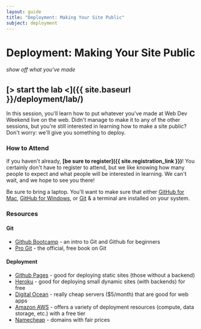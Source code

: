 ```yaml
---
layout: guide
title: "Deployment: Making Your Site Public"
subject: deployment
---
```


# Deployment: Making Your Site Public

###### show off what you've made

## [> start the lab <]({{ site.baseurl }}/deployment/lab/)

In this session, you'll learn how to put whatever you've made at Web Dev Weekend
live on the web. Didn't manage to make it to any of the other sessions, but
you're still interested in learning how to make a site public? Don't worry:
we'll give you something to deploy.


### How to Attend

If you haven't already, __[be sure to register]({{ site.registration_link }})__! You certainly don't have to register to attend, but we like knowing how many people to expect and what people will be interested in learning. We can't wait, and we hope to see you there!

Be sure to bring a laptop. You'll want to make sure that either [GitHub for
Mac][gh-mac], [GitHub for Windows][gh-win], or [Git][git] & a terminal are
installed on your system.

[gh-mac]: https://mac.github.com/
[gh-win]: https://windows.github.com/
[git]: http://git-scm.com/downloads


### Resources

#### Git

* [Github Bootcamp](https://help.github.com/categories/54/articles) - an intro to Git and Github for beginners
* [Pro Git](http://git-scm.com/book) - the official, free book on Git

#### Deployment

* [Github Pages](https://pages.github.com) - good for deploying static sites (those without a backend)
* [Heroku](https://devcenter.heroku.com/articles/getting-started-with-python) - good for deploying small dynamic sites (with backends) for free
* [Digital Ocean](https://www.digitalocean.com/?refcode=96f57047c0c5) - really cheap servers ($5/month) that are good for web apps
* [Amazon AWS](http://aws.amazon.com/free/) - offers a variety of deployment resources (compute, data storage, etc.) with a free tier
* [Namecheap](https://www.namecheap.com/) - domains with fair prices

